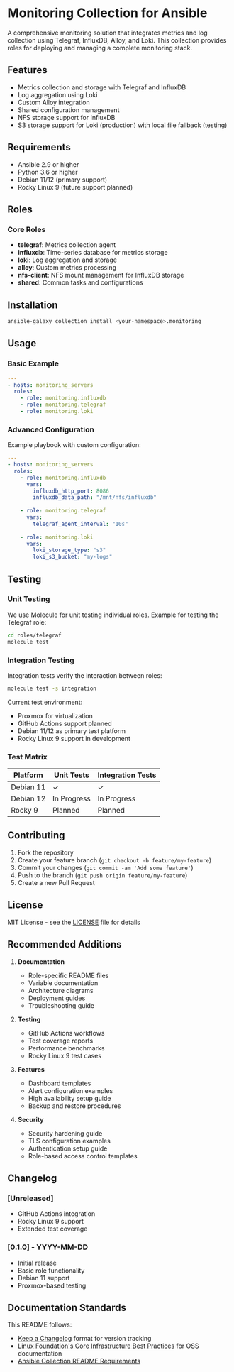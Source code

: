# Monitoring Collection for Ansible

A comprehensive monitoring solution that integrates metrics and log collection using Telegraf, InfluxDB, Alloy, and Loki. This collection provides roles for deploying and managing a complete monitoring stack.

## Features

- Metrics collection and storage with Telegraf and InfluxDB
- Log aggregation using Loki
- Custom Alloy integration
- Shared configuration management
- NFS storage support for InfluxDB
- S3 storage support for Loki (production) with local file fallback (testing)

## Requirements

- Ansible 2.9 or higher
- Python 3.6 or higher
- Debian 11/12 (primary support)
- Rocky Linux 9 (future support planned)

## Roles

### Core Roles

- **telegraf**: Metrics collection agent
- **influxdb**: Time-series database for metrics storage
- **loki**: Log aggregation and storage
- **alloy**: Custom metrics processing
- **nfs-client**: NFS mount management for InfluxDB storage
- **shared**: Common tasks and configurations

## Installation

```bash
ansible-galaxy collection install <your-namespace>.monitoring
```

## Usage

### Basic Example

```yaml
---
- hosts: monitoring_servers
  roles:
    - role: monitoring.influxdb
    - role: monitoring.telegraf
    - role: monitoring.loki
```

### Advanced Configuration

Example playbook with custom configuration:

```yaml
---
- hosts: monitoring_servers
  roles:
    - role: monitoring.influxdb
      vars:
        influxdb_http_port: 8086
        influxdb_data_path: "/mnt/nfs/influxdb"
    
    - role: monitoring.telegraf
      vars:
        telegraf_agent_interval: "10s"
        
    - role: monitoring.loki
      vars:
        loki_storage_type: "s3"
        loki_s3_bucket: "my-logs"
```

## Testing

### Unit Testing

We use Molecule for unit testing individual roles. Example for testing the Telegraf role:

```bash
cd roles/telegraf
molecule test
```

### Integration Testing

Integration tests verify the interaction between roles:

```bash
molecule test -s integration
```

Current test environment:
- Proxmox for virtualization
- GitHub Actions support planned
- Debian 11/12 as primary test platform
- Rocky Linux 9 support in development

### Test Matrix

| Platform    | Unit Tests | Integration Tests |
|-------------|------------|-------------------|
| Debian 11   | ✓          | ✓                 |
| Debian 12   | In Progress| In Progress       |
| Rocky 9     | Planned    | Planned          |

## Contributing

1. Fork the repository
2. Create your feature branch (`git checkout -b feature/my-feature`)
3. Commit your changes (`git commit -am 'Add some feature'`)
4. Push to the branch (`git push origin feature/my-feature`)
5. Create a new Pull Request

## License

MIT License - see the [LICENSE](LICENSE) file for details

## Recommended Additions

1. **Documentation**
   - Role-specific README files
   - Variable documentation
   - Architecture diagrams
   - Deployment guides
   - Troubleshooting guide

2. **Testing**
   - GitHub Actions workflows
   - Test coverage reports
   - Performance benchmarks
   - Rocky Linux 9 test cases

3. **Features**
   - Dashboard templates
   - Alert configuration examples
   - High availability setup guide
   - Backup and restore procedures

4. **Security**
   - Security hardening guide
   - TLS configuration examples
   - Authentication setup guide
   - Role-based access control templates

## Changelog

### [Unreleased]
- GitHub Actions integration
- Rocky Linux 9 support
- Extended test coverage

### [0.1.0] - YYYY-MM-DD
- Initial release
- Basic role functionality
- Debian 11 support
- Proxmox-based testing

## Documentation Standards

This README follows:
- [Keep a Changelog](https://keepachangelog.com/) format for version tracking
- [Linux Foundation's Core Infrastructure Best Practices](https://bestpractices.coreinfrastructure.org/) for OSS documentation
- [Ansible Collection README Requirements](https://docs.ansible.com/ansible/latest/dev_guide/developing_collections_structure.html#collection-structure)
